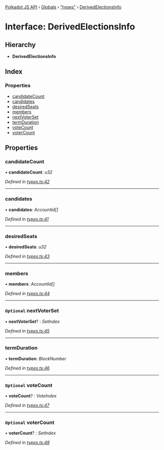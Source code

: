 [Polkadot JS API](../README.md) › [Globals](../globals.md) › ["types"](../modules/_types_.md) › [DerivedElectionsInfo](_types_.derivedelectionsinfo.md)

# Interface: DerivedElectionsInfo

## Hierarchy

* **DerivedElectionsInfo**

## Index

### Properties

* [candidateCount](_types_.derivedelectionsinfo.md#candidatecount)
* [candidates](_types_.derivedelectionsinfo.md#candidates)
* [desiredSeats](_types_.derivedelectionsinfo.md#desiredseats)
* [members](_types_.derivedelectionsinfo.md#members)
* [nextVoterSet](_types_.derivedelectionsinfo.md#optional-nextvoterset)
* [termDuration](_types_.derivedelectionsinfo.md#termduration)
* [voteCount](_types_.derivedelectionsinfo.md#optional-votecount)
* [voterCount](_types_.derivedelectionsinfo.md#optional-votercount)

## Properties

###  candidateCount

• **candidateCount**: *u32*

*Defined in [types.ts:42](https://github.com/polkadot-js/api/blob/8cab499a83/packages/api-derive/src/types.ts#L42)*

___

###  candidates

• **candidates**: *AccountId[]*

*Defined in [types.ts:41](https://github.com/polkadot-js/api/blob/8cab499a83/packages/api-derive/src/types.ts#L41)*

___

###  desiredSeats

• **desiredSeats**: *u32*

*Defined in [types.ts:43](https://github.com/polkadot-js/api/blob/8cab499a83/packages/api-derive/src/types.ts#L43)*

___

###  members

• **members**: *AccountId[]*

*Defined in [types.ts:44](https://github.com/polkadot-js/api/blob/8cab499a83/packages/api-derive/src/types.ts#L44)*

___

### `Optional` nextVoterSet

• **nextVoterSet**? : *SetIndex*

*Defined in [types.ts:45](https://github.com/polkadot-js/api/blob/8cab499a83/packages/api-derive/src/types.ts#L45)*

___

###  termDuration

• **termDuration**: *BlockNumber*

*Defined in [types.ts:46](https://github.com/polkadot-js/api/blob/8cab499a83/packages/api-derive/src/types.ts#L46)*

___

### `Optional` voteCount

• **voteCount**? : *VoteIndex*

*Defined in [types.ts:47](https://github.com/polkadot-js/api/blob/8cab499a83/packages/api-derive/src/types.ts#L47)*

___

### `Optional` voterCount

• **voterCount**? : *SetIndex*

*Defined in [types.ts:48](https://github.com/polkadot-js/api/blob/8cab499a83/packages/api-derive/src/types.ts#L48)*
